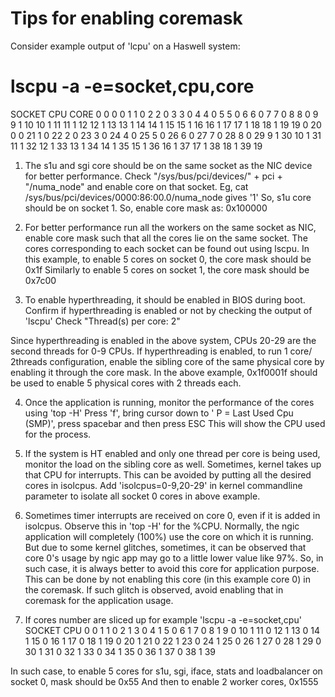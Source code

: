 Tips for enabling coremask
==========================

Consider example output of 'lcpu' on a Haswell system:
# lscpu -a -e=socket,cpu,core
SOCKET CPU CORE
0      0   0
0      1   1
0      2   2
0      3   3
0      4   4
0      5   5
0      6   6
0      7   7
0      8   8
0      9   9
1      10  10
1      11  11
1      12  12
1      13  13
1      14  14
1      15  15
1      16  16
1      17  17
1      18  18
1      19  19
0      20  0
0      21  1
0      22  2
0      23  3
0      24  4
0      25  5
0      26  6
0      27  7
0      28  8
0      29  9
1      30  10
1      31  11
1      32  12
1      33  13
1      34  14
1      35  15
1      36  16
1      37  17
1      38  18
1      39  19

1. The s1u and sgi core should be on the same socket as the NIC device for better performance.
Check "/sys/bus/pci/devices/" + pci + "/numa_node" and enable core on that socket.
Eg, cat /sys/bus/pci/devices/0000\:86\:00.0/numa_node gives '1'
So, s1u core should be on socket 1.
So, enable core mask as: 0x100000

2. For better performance run all the workers on the same socket as NIC, enable core mask such that all the cores lie on the same socket.
The cores corresponding to each socket can be found out using lscpu.
In this example, to enable 5 cores on socket 0, the core mask should be 0x1f
Similarly to enable 5 cores on socket 1, the core mask should be 0x7c00

3. To enable hyperthreading, it should be enabled in BIOS during boot.
Confirm if hyperthreading is enabled or not by checking the output of 'lscpu'
Check "Thread(s) per core:    2"

Since hyperthreading is enabled in the above system, CPUs 20-29 are the second threads for 0-9 CPUs.
If hyperthreading is enabled, to run 1 core/ 2threads configuration, enable the sibling core
of the same physical core by enabling it through the core mask.
In the above example, 0x1f0001f should be used to enable 5 physical cores with 2 threads each.

4. Once the application is running, monitor the performance of the cores using 'top -H'
Press 'f', bring cursor down to ' P       = Last Used Cpu (SMP)', press spacebar and then press ESC
This will show the CPU used for the process.
1. If the system is HT enabled and only one thread per core is being used, monitor
the load on the sibling core as well. Sometimes, kernel takes up that CPU for interrupts.
This can be avoided by putting all the desired cores in isolcpus.
Add 'isolcpus=0-9,20-29' in kernel commandline parameter to isolate all socket 0 cores in above example.

5. Sometimes timer interrupts are received on core 0, even if it is added in isolcpus.
Observe this in 'top -H' for the %CPU. Normally, the ngic application will completely (100%) use the core
on which it is running. But due to some kernel glitches, sometimes, it can be observed that core 0's
usage by ngic app may go to a little lower value like 97%. 
So, in such case, it is always better to avoid this core for application purpose.
This can be done by not enabling this core (in this example core 0) in the coremask.
If such glitch is observed, avoid enabling that in coremask for the application usage.

6. If cores number are sliced up for example 'lscpu -a -e=socket,cpu'
SOCKET CPU
0      0
1      1
0      2
1      3
0      4
1      5
0      6
1      7
0      8
1      9
0      10
1      11
0      12
1      13
0      14
1      15
0      16
1      17
0      18
1      19
0      20
1      21
0      22
1      23
0      24
1      25
0      26
1      27
0      28
1      29
0      30
1      31
0      32
1      33
0      34
1      35
0      36
1      37
0      38
1      39

In such case, to enable 5 cores for s1u, sgi, iface, stats and loadbalancer on socket 0, mask should be 0x55
And then to enable 2 worker cores, 0x1555
